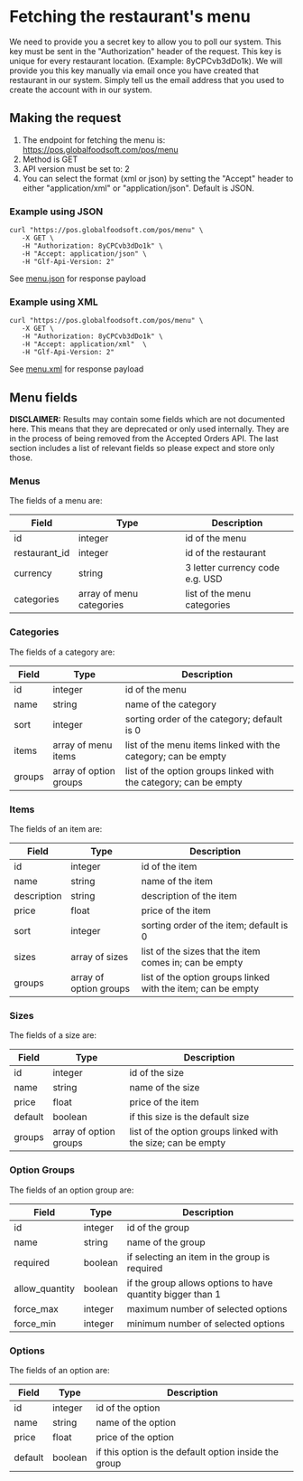 Fetching the restaurant's menu
=============================

We need to provide you a secret key to allow you to poll our system. This key must be sent in the "Authorization" header of the request. This key is unique for every restaurant location. (Example: 8yCPCvb3dDo1k). We will provide you this key manually via email once you have created that restaurant in our system. Simply tell us the email address that you used to create the account with in our system.

Making the request
------------------

1. The endpoint for fetching the menu is: https://pos.globalfoodsoft.com/pos/menu
2. Method is GET
3. API version must be set to: 2
4. You can select the format (xml or json) by setting the "Accept" header to either "application/xml" or "application/json". Default is JSON.


### Example using JSON
```
curl "https://pos.globalfoodsoft.com/pos/menu" \
   -X GET \
   -H "Authorization: 8yCPCvb3dDo1k" \
   -H "Accept: application/json" \
   -H "Glf-Api-Version: 2"
```

See [menu.json](./payload/menu.json) for response payload

### Example using XML
```
curl "https://pos.globalfoodsoft.com/pos/menu" \
   -X GET \
   -H "Authorization: 8yCPCvb3dDo1k" \
   -H "Accept: application/xml"  \
   -H "Glf-Api-Version: 2"
```

See [menu.xml](./payload/menu.xml) for response payload

   

Menu fields
-----------

**DISCLAIMER:**
Results may contain some fields which are not documented here. This means that they are deprecated or only used internally. They are in the process of being removed from the Accepted Orders API. The last section includes a list of relevant fields so please expect and store only those.

### Menus

The fields of a menu are:

|Field|Type|Description|
|---|---|---|
|id              |integer|     id of the menu|
|restaurant_id   |integer|     id of the restaurant|
|currency        |string|      3 letter currency code <br>e.g. USD|
|categories      |array of menu categories|  list of the menu categories|


### Categories

The fields of a category are:

|Field|Type|Description|
|---|---|---|
|id     |integer|     id of the menu|
|name   |string|      name of the category|
|sort   |integer|     sorting order of the category; default is 0|
|items  |array of menu items|  list of the menu items linked with the category; can be empty|
|groups |array of option groups|  list of the option groups linked with the category; can be empty|


### Items

The fields of an item are:

|Field|Type|Description|
|---|---|---|
|id            |integer|     id of the item|
|name          |string|      name of the item|
|description   |string|      description of the item |
|price         |float|       price of the item|
|sort          |integer|     sorting order of the item; default is 0|
|sizes  |array of sizes|  list of the sizes that the item comes in; can be empty|
|groups |array of option groups|  list of the option groups linked with the item; can be empty|


### Sizes


The fields of a size are:

|Field|Type|Description|
|---|---|---|
|id            |integer|     id of the size|
|name          |string|      name of the size|
|price         |float|       price of the item|
|default       |boolean|     if this size is the default size|
|groups |array of option groups|  list of the option groups linked with the size; can be empty|


### Option Groups

The fields of an option group are:

|Field|Type|Description|
|---|---|---|
|id               |integer|     id of the group|
|name             |string|      name of the group|
|required         |boolean|     if selecting an item in the group is required|
|allow_quantity   |boolean|     if the group allows options to have quantity bigger than 1|
|force_max        |integer|     maximum number of selected options|
|force_min        |integer|     minimum number of selected options|


### Options

The fields of an option are:

|Field|Type|Description|
|---|---|---|
|id            |integer|     id of the option|
|name          |string|      name of the option|
|price         |float|       price of the option|
|default       |boolean|     if this option is the default option inside the group|